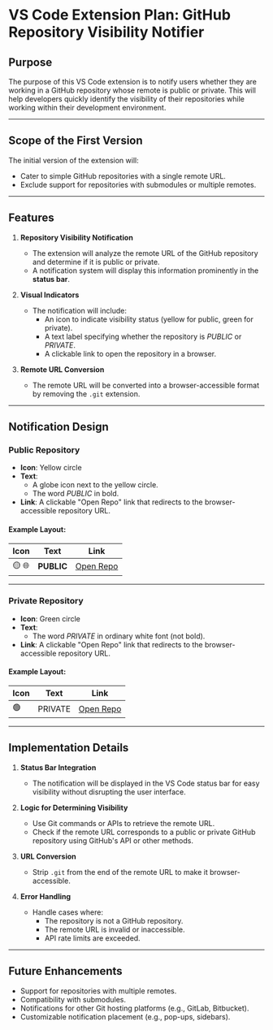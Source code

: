 # VS Code Extension Plan: GitHub Repository Visibility Notifier

## **Purpose**
The purpose of this VS Code extension is to notify users whether they are working in a GitHub repository whose remote is public or private. This will help developers quickly identify the visibility of their repositories while working within their development environment.

---

## **Scope of the First Version**
The initial version of the extension will:
- Cater to simple GitHub repositories with a single remote URL.
- Exclude support for repositories with submodules or multiple remotes.

---

## **Features**
1. **Repository Visibility Notification**
   - The extension will analyze the remote URL of the GitHub repository and determine if it is public or private.
   - A notification system will display this information prominently in the **status bar**.

2. **Visual Indicators**
   - The notification will include:
     - An icon to indicate visibility status (yellow for public, green for private).
     - A text label specifying whether the repository is *PUBLIC* or *PRIVATE*.
     - A clickable link to open the repository in a browser.

3. **Remote URL Conversion**
   - The remote URL will be converted into a browser-accessible format by removing the `.git` extension.

---

## **Notification Design**

### **Public Repository**
- **Icon**: Yellow circle
- **Text**: 
  - A globe icon next to the yellow circle.
  - The word *PUBLIC* in bold.
- **Link**: A clickable "Open Repo" link that redirects to the browser-accessible repository URL.

#### Example Layout:
| Icon | Text | Link |
|------|------|------|
| 🟡 🌐 | **PUBLIC** | [Open Repo](#) |

---

### **Private Repository**
- **Icon**: Green circle
- **Text**:
  - The word *PRIVATE* in ordinary white font (not bold).
- **Link**: A clickable "Open Repo" link that redirects to the browser-accessible repository URL.

#### Example Layout:
| Icon | Text | Link |
|------|------|------|
| 🟢 | PRIVATE | [Open Repo](#) |

---

## **Implementation Details**

1. **Status Bar Integration**
   - The notification will be displayed in the VS Code status bar for easy visibility without disrupting the user interface.

2. **Logic for Determining Visibility**
   - Use Git commands or APIs to retrieve the remote URL.
   - Check if the remote URL corresponds to a public or private GitHub repository using GitHub's API or other methods.

3. **URL Conversion**
   - Strip `.git` from the end of the remote URL to make it browser-accessible.

4. **Error Handling**
   - Handle cases where:
     - The repository is not a GitHub repository.
     - The remote URL is invalid or inaccessible.
     - API rate limits are exceeded.

---

## **Future Enhancements**
- Support for repositories with multiple remotes.
- Compatibility with submodules.
- Notifications for other Git hosting platforms (e.g., GitLab, Bitbucket).
- Customizable notification placement (e.g., pop-ups, sidebars).

 